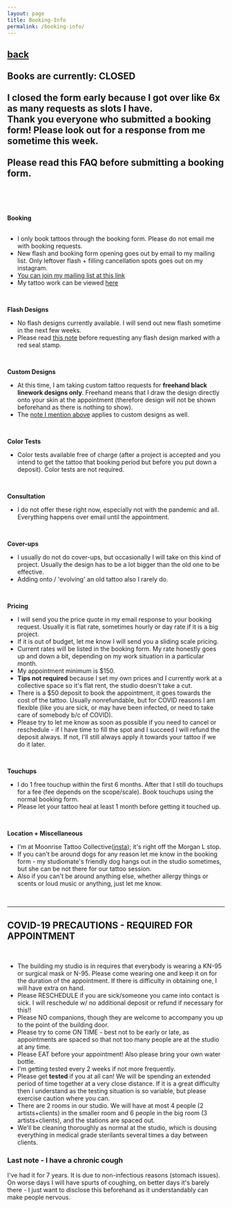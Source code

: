 ```yaml
---
layout: page
title: Booking-Info
permalink: /booking-info/
---
```

<a href="/">back</a>  
<br>
Books are currently: CLOSED   
<br>
I closed the form early because I got over like 6x as many requests as slots I have.  
Thank you everyone who submitted a booking form! Please look out for a response from me sometime this week.  
<br>
Please read this FAQ before submitting a booking form.   
---
<br>
<br>
<br>

**Booking**  
<br>
- I only book tattoos through the booking form. Please do not email me with booking requests.  
- New flash and booking form opening goes out by email to my mailing list.  Only leftover flash + filling cancellation spots goes out on my instagram.  
- [You can join my mailing list at this link](https://eepurl.com/hgUiO9)  
- My tattoo work can be viewed [here](https://instagram.com/sleep.on.frogs)  
<br>

**Flash Designs**  
- No flash designs currently available. I will send out new flash sometime in the next few weeks.   
- Please read <a href="/red-seal">this note</a> before requesting any flash design marked with a red seal stamp.  
<br>

**Custom Designs**  
- At this time, I am taking custom tattoo requests for **freehand black linework designs only**. Freehand means that I draw the design directly onto your skin at the appointment (therefore design will not be shown beforehand as there is nothing to show).   
- The <a href="/red-seal">note I mention above</a> applies to custom designs as well.  
<!-- - Custom designs will be available to view **at the time of the appointment**. I totally understand if this is a dealbreaker, as I know for some this is not comfortable. I cannot make the promise to send drafts earlier however. Adjustments can be made to the design at the time of the appointment! -->  
<br>

**Color Tests**  
- Color tests available free of charge (after a project is accepted and you intend to get the tattoo that booking period but before you put down a deposit). Color tests are not required.  
<br>

**Consultation**  
- I do not offer these right now, especially not with the pandemic and all. Everything happens over email until the appointment.  
<br>

**Cover-ups**  
- I usually do not do cover-ups, but occasionally I will take on this kind of project. Usually the design has to be a lot bigger than the old one to be effective.  
- Adding onto / 'evolving' an old tattoo also I rarely do.  
<br>

**Pricing**  
- I will send you the price quote in my email response to your booking request. Usually it is flat rate, sometimes hourly or day rate if it is a big project. <!--  For more expensive projects I often send a sliding scale quote. If you are uncertain about sliding scale pricing <a href="/sliding-scale">please see this note about it</a>.   -->
- If it is out of budget, let me know I will send you a sliding scale pricing.    
- Current rates will be listed in the booking form. My rate honestly goes up and down a bit, depending on my work situation in a particular month.  
- My appointment minimum is $150.  
- **Tips not required** because I set my own prices and I currently work at a collective space so it's flat rent, the studio doesn't take a cut.  
- There is a $50 deposit to book the appointment, it goes towards the cost of the tattoo. Usually nonrefundable, but for COVID reasons I am flexible (like you are sick, or may have been infected, or need to take care of somebody b/c of COVID).  
- Please try to let me know as soon as possible if you need to cancel or reschedule - if I have time to fill the spot and I succeed I will refund the deposit always. If not, I'll still always apply it towards your tattoo if we do it later.  
<br>

**Touchups**  
- I do 1 free touchup within the first 6 months. After that I still do touchups for a fee (fee depends on the scope/scale). Book touchups using the normal booking form.  
- Please let your tattoo heal at least 1 month before getting it touched up.  
<br>

**Location + Miscellaneous**  
- I'm at Moonrise Tattoo Collective([insta](https://instagram.com/moonrise.tattoo)); it's right off the Morgan L stop.  
- If you can't be around dogs for any reason let me know in the booking form - my studiomate's friendly dog hangs out in the studio sometimes, but she can be not there for our tattoo session.  
- Also if you can't be around anything else, whether allergy things or scents or loud music or anything, just let me know.  
<br>

---
## COVID-19 PRECAUTIONS - REQUIRED FOR APPOINTMENT  
<br>

- The building my studio is in requires that everybody is wearing a KN-95 or surgical mask or N-95. Please come wearing one and keep it on for the duration of the appointment. If there is difficulty in obtaining one, I will have extra on hand.  
- Please RESCHEDULE if you are sick/someone you came into contact is sick. I will reschedule w/ no additional deposit or refund if necessary for this!!  
- Please NO companions, though they are welcome to accompany you up to the point of the building door.  
- Please try to come ON TIME - best not to be early or late, as appointments are spaced so that not too many people are at the studio at any time.  
- Please EAT before your appointment! Also please bring your own water bottle.  
- I'm getting tested every 2 weeks if not more frequently.  
- Please get **tested** if you at all can! We will be spending an extended period of time together at a very close distance. If it is a great difficulty then I understand as the testing situation is so variable, but please exercise caution where you can.  
- There are 2 rooms in our studio. We will have at most 4 people (2 artists+clients) in the smaller room and 6 people in the big room (3 artists+clients), and the stations are spaced out.  
- We'll be cleaning thoroughly as normal at the studio, which is dousing everything in medical grade sterilants several times a day between clients. 

### Last note -  I have a chronic cough  
I've had it for 7 years. It is due to non-infectious reasons (stomach issues). On worse days I will have spurts of coughing, on better days it's barely there - I just want to disclose this beforehand as it understandably can make people nervous. 



